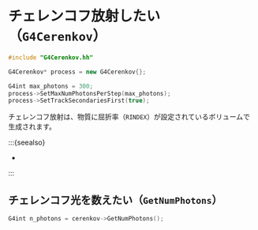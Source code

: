 # チェレンコフ放射したい（``G4Cerenkov``）

```cpp
#include "G4Cerenkov.hh"

G4Cerenkov* process = new G4Cerenkov{};

G4int max_photons = 300;
process->SetMaxNumPhotonsPerStep(max_photons);
process->SetTrackSecondariesFirst(true);
```

チェレンコフ放射は、物質に屈折率（``RINDEX``）が設定されているボリュームで生成されます。

:::{seealso}

- [](./geant4-material-propertiestable.md)

:::

## チェレンコフ光を数えたい（``GetNumPhotons``）

```cpp
G4int n_photons = cerenkov->GetNumPhotons();
```
